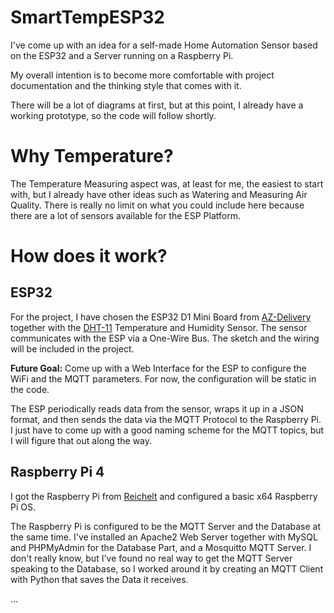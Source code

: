 # SmartTempESP32

I've come up with an idea for a self-made Home Automation Sensor based on the ESP32 and a Server running on a Raspberry Pi.

My overall intention is to become more comfortable with project documentation and the thinking style that comes with it.

There will be a lot of diagrams at first, but at this point, I already have a working prototype, so the code will follow shortly.

# Why Temperature?

The Temperature Measuring aspect was, at least for me, the easiest to start with, but I already have other ideas such as Watering and Measuring Air Quality. There is really no limit on what you could include here because there are a lot of sensors available for the ESP Platform.

# How does it work?

## ESP32

For the project, I have chosen the ESP32 D1 Mini Board from [AZ-Delivery](https://www.az-delivery.de/products/d1-mini) together with the [DHT-11](https://www.az-delivery.de/products/5-x-dht11-temperatursensor) Temperature and Humidity Sensor. The sensor communicates with the ESP via a One-Wire Bus. The sketch and the wiring will be included in the project.

**Future Goal:** Come up with a Web Interface for the ESP to configure the WiFi and the MQTT parameters. For now, the configuration will be static in the code.

The ESP periodically reads data from the sensor, wraps it up in a JSON format, and then sends the data via the MQTT Protocol to the Raspberry Pi. I just have to come up with a good naming scheme for the MQTT topics, but I will figure that out along the way.

## Raspberry Pi 4

I got the Raspberry Pi from [Reichelt](https://www.reichelt.de/raspberry-pi-4-b-4x-1-5-ghz-4-gb-ram-wlan-bt-rasp-pi-4-b-4gb-p259920.html) and configured a basic x64 Raspberry Pi OS.

The Raspberry Pi is configured to be the MQTT Server and the Database at the same time. I've installed an Apache2 Web Server together with MySQL and PHPMyAdmin for the Database Part, and a Mosquitto MQTT Server. I don't really know, but I've found no real way to get the MQTT Server speaking to the Database, so I worked around it by creating an MQTT Client with Python that saves the Data it receives.

...
